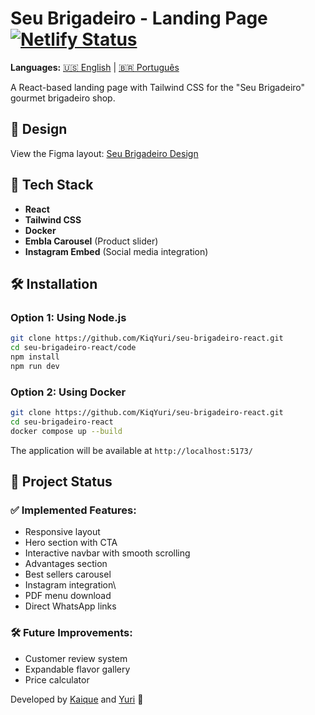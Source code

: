 # Seu Brigadeiro - Landing Page [![Netlify Status](https://api.netlify.com/api/v1/badges/c10d8740-8f78-444d-8f94-f7b93ac882bc/deploy-status)](https://app.netlify.com/sites/seubrigadeiro/deploys)
**Languages:** [🇺🇸 English](README.md) | [🇧🇷 Português](README.pt.md)

A React-based landing page with Tailwind CSS for the "Seu Brigadeiro" gourmet brigadeiro shop.

## 🎨 Design
View the Figma layout:
[Seu Brigadeiro Design](https://www.figma.com/design/w9FovYebnB7eVH5AITDC1b/Seu-Brigadeiro?node-id=0-1&t=wxG6MAly7Pyctev6-1)

## 🚀 Tech Stack
- **React**
- **Tailwind CSS**
- **Docker**
- **Embla Carousel** (Product slider)
- **Instagram Embed** (Social media integration)

## 🛠️ Installation

### Option 1: Using Node.js
```bash
git clone https://github.com/KiqYuri/seu-brigadeiro-react.git
cd seu-brigadeiro-react/code
npm install
npm run dev
```

### Option 2: Using Docker
```bash
git clone https://github.com/KiqYuri/seu-brigadeiro-react.git
cd seu-brigadeiro-react
docker compose up --build
```

The application will be available at `http://localhost:5173/`

📌 Project Status
-----------------

### ✅ Implemented Features:
-   Responsive layout
-   Hero section with CTA
-   Interactive navbar with smooth scrolling
-   Advantages section
-   Best sellers carousel
-   Instagram integration\
-   PDF menu download
-   Direct WhatsApp links

### 🛠️ Future Improvements:
-   Customer review system
-   Expandable flavor gallery
-   Price calculator

Developed by [Kaique](https://github.com/kiqf) and [Yuri](https://github.com/yurikoster1) 💜